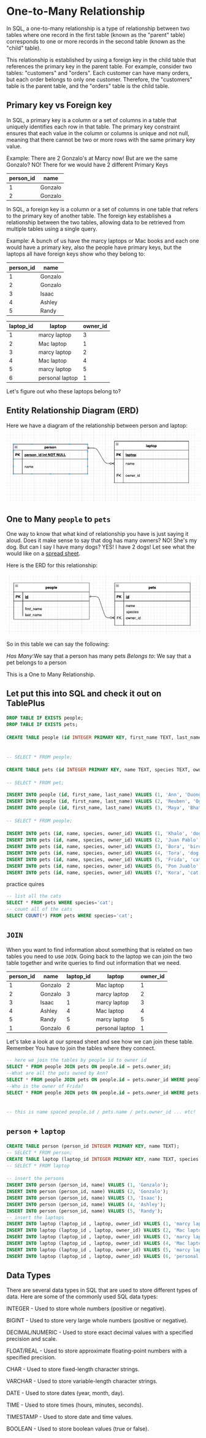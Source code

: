# One-to-Many Relationship

In SQL, a one-to-many relationship is a type of relationship between two tables where one record in the first table (known as the "parent" table) corresponds to one or more records in the second table (known as the "child" table).

This relationship is established by using a foreign key in the child table that references the primary key in the parent table. For example, consider two tables: "customers" and "orders". Each customer can have many orders, but each order belongs to only one customer. Therefore, the "customers" table is the parent table, and the "orders" table is the child table.

## Primary key vs Foreign key

In SQL, a primary key is a column or a set of columns in a table that uniquely identifies each row in that table. The primary key constraint ensures that each value in the column or columns is unique and not null, meaning that there cannot be two or more rows with the same primary key value.

Example: There are 2 Gonzalo's at Marcy now! But are we the same Gonzalo? NO! There for we would have 2 different Primary Keys

|person_id|name|
|--|--|
|1|Gonzalo|
|2|Gonzalo|

In SQL, a foreign key is a column or a set of columns in one table that refers to the primary key of another table. The foreign key establishes a relationship between the two tables, allowing data to be retrieved from multiple tables using a single query.

Example: A bunch of us have the marcy laptops or Mac books and each one would have a primary key, also the people have primary keys, but the laptops all have foreign keys show who they belong to:

|person_id|name|
|--|--|
|1|Gonzalo|
|2|Gonzalo|
|3|Isaac|
|4|Ashley|
|5|Randy|

|laptop_id|laptop|owner_id|
|--|--|--|
|1|marcy laptop|3|
|2|Mac laptop|1|
|3|marcy laptop|2|
|4|Mac laptop|4|
|5|marcy laptop|5|
|6|personal laptop|1|

Let's figure out who these laptops belong to?

## Entity Relationship Diagram (ERD)  

Here we have a diagram of the relationship between person and laptop:
![](./Screenshot%202023-04-13%20at%2010.48.25%20AM.png)


## One to Many `people` to `pets`

One way to know that what kind of relationship you have is just saying it aloud. Does it make sense to say that dog has many owners? NO! She's my dog. But can I say I have many dogs? YES! I have 2 dogs! Let see what the would like on a [spread sheet](https://docs.google.com/spreadsheets/d/1FuMwqEbPTLjct2TXfogmXt49e2bAJt-2o2o3gVPALTg/edit#gid=1490267459). 

Here is the ERD for this relationship:

![](./Screenshot%202023-04-13%20at%2011.03.47%20AM.png)

So in this table we can say the following:

_Has Many_:We say that a person has many pets
_Belongs to_: We say that a pet belongs to a person 

This is a One to Many Relationship.

## Let put this into SQL and check it out on TablePlus 

```sql
DROP TABLE IF EXISTS people;
DROP TABLE IF EXISTS pets;

CREATE TABLE people (id INTEGER PRIMARY KEY, first_name TEXT, last_name TEXT);


-- SELECT * FROM people;

CREATE TABLE pets (id INTEGER PRIMARY KEY, name TEXT, species TEXT, owner_id INTEGER);

-- SELECT * FROM pet;

```

```sql
INSERT INTO people (id, first_name, last_name) VALUES (1, 'Ann', 'Duong');
INSERT INTO people (id, first_name, last_name) VALUES (2, 'Reuben', 'Ogbonna');
INSERT INTO people (id, first_name, last_name) VALUES (3, 'Maya', 'Bhattacharjee');

-- SELECT * FROM people;

INSERT INTO pets (id, name, species, owner_id) VALUES (1, 'Khalo', 'dog', 3);
INSERT INTO pets (id, name, species, owner_id) VALUES (2, 'Juan Pablo', 'dog', 2);
INSERT INTO pets (id, name, species, owner_id) VALUES (3, 'Bora', 'bird', 1);
INSERT INTO pets (id, name, species, owner_id) VALUES (4, 'Tora', 'dog', 1);
INSERT INTO pets (id, name, species, owner_id) VALUES (5, 'Frida', 'cat', 3);
INSERT INTO pets (id, name, species, owner_id) VALUES (6, 'Pon Juablo', 'cat', 2);
INSERT INTO pets (id, name, species, owner_id) VALUES (7, 'Kora', 'cat', 1);
```

practice quires
```sql
-- list all the cats
SELECT * FROM pets WHERE species='cat';
-- count all of the cats
SELECT COUNT(*) FROM pets WHERE species='cat';
```

## `JOIN` 
When you want to find information about something that is related on two tables you need to use `JOIN`. Going back to the laptop we can join the two table together and write queries to find out information that we need.

|person_id|name|laptop_id|laptop|owner_id|
|--|--|--|--|--|
|1|Gonzalo|2|Mac laptop|1|
|2|Gonzalo|3|marcy laptop|2|
|3|Isaac|1|marcy laptop|3|
|4|Ashley|4|Mac laptop|4|
|5|Randy|5|marcy laptop|5|
|1|Gonzalo|6|personal laptop|1|

Let's take a look at our spread sheet and see how we can join these table. Remember You have to join the tables where they connect.

```sql
-- here we join the tables by people id to owner id
SELECT * FROM people JOIN pets ON people.id = pets.owner_id;
--What are all the pets owned by Ann?
SELECT * FROM people JOIN pets ON people.id = pets.owner_id WHERE people.first_name='Ann';
--Who is the owner of Frida?
SELECT * FROM people JOIN pets ON people.id = pets.owner_id WHERE pets.name='Frida';


-- this is name spaced people.id / pets.name / pets.owner_id ... etc!
```

## `person` + `laptop` 

```sql
CREATE TABLE person (person_id INTEGER PRIMARY KEY, name TEXT);
-- SELECT * FROM person;
CREATE TABLE laptop (laptop_id INTEGER PRIMARY KEY, name TEXT, species TEXT, owner_id INTEGER);
-- SELECT * FROM laptop

-- insert the persons
INSERT INTO person (person_id, name) VALUES (1, 'Gonzalo');
INSERT INTO person (person_id, name) VALUES (2, 'Gonzalo');
INSERT INTO person (person_id, name) VALUES (3, 'Isaac');
INSERT INTO person (person_id, name) VALUES (4, 'Ashley');
INSERT INTO person (person_id, name) VALUES (5, 'Randy');
-- insert the laptops
INSERT INTO laptop (laptop_id , laptop, owner_id) VALUES (1, 'marcy laptop', 3);
INSERT INTO laptop (laptop_id , laptop, owner_id) VALUES (2, 'Mac laptop', 1);
INSERT INTO laptop (laptop_id , laptop, owner_id) VALUES (3, 'marcy laptop', 2);
INSERT INTO laptop (laptop_id , laptop, owner_id) VALUES (4, 'Mac laptop', 4);
INSERT INTO laptop (laptop_id , laptop, owner_id) VALUES (5, 'marcy laptop', 5);
INSERT INTO laptop (laptop_id , laptop, owner_id) VALUES (6, 'personal laptop', 1);
```

## Data Types

There are several data types in SQL that are used to store different types of data. Here are some of the commonly used SQL data types:

INTEGER - Used to store whole numbers (positive or negative).

BIGINT - Used to store very large whole numbers (positive or negative).

DECIMAL/NUMERIC - Used to store exact decimal values with a specified precision and scale.

FLOAT/REAL - Used to store approximate floating-point numbers with a specified precision.

CHAR - Used to store fixed-length character strings.

VARCHAR - Used to store variable-length character strings.

DATE - Used to store dates (year, month, day).

TIME - Used to store times (hours, minutes, seconds).

TIMESTAMP - Used to store date and time values.

BOOLEAN - Used to store boolean values (true or false).